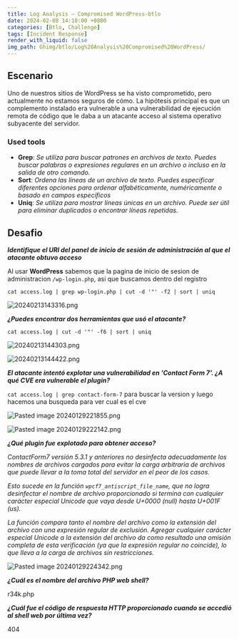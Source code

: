 ```yaml
---
title: Log Analysis – Compromised WordPress-btlo
date: 2024-02-08 14:10:00 +0800
categories: [Btlo, Challenge]
tags: [Incident Response]
render_with_liquid: false
img_path: Ghimg/btlo/Log%20Analysis%20Compromised%20WordPress/
---
```


## Escenario

Uno de nuestros sitios de WordPress se ha visto comprometido, pero actualmente no estamos seguros de cómo. La hipótesis principal es que un complemento instalado era vulnerable a una vulnerabilidad de ejecución remota de código que le daba a un atacante acceso al sistema operativo subyacente del servidor.

### Used tools

- **Grep**: _Se utiliza para buscar patrones en archivos de texto. Puedes buscar palabras o expresiones regulares en un archivo o incluso en la salida de otro comando._
- **Sort**: _Ordena las líneas de un archivo de texto. Puedes especificar diferentes opciones para ordenar alfabéticamente, numéricamente o basado en campos específicos_ 
- **Uniq**: _Se utiliza para mostrar líneas únicas en un archivo. Puede ser útil para eliminar duplicados o encontrar líneas repetidas._ 



## Desafio

**_Identifique el URI del panel de inicio de sesión de administración al que el atacante obtuvo acceso_**

Al usar **WordPress** sabemos que la pagina de inicio de sesion de administracion `/wp-login.php`, asi que buscamos dentro del registro

`cat access.log | grep wp-login.php | cut -d '"' -f2 | sort | uniq` 

![20240213143316.png](20240213143316_e8x0i7)


**_¿Puedes encontrar dos herramientas que usó el atacante?_**

 `cat access.log | cut -d '"' -f6 | sort | uniq`      

![20240213144303.png](20240213144303_blaw8r)



![20240213144422.png](20240213144422_vy1psz)


**_El atacante intentó explotar una vulnerabilidad en 'Contact Form 7'. ¿A qué CVE era vulnerable el plugin?_**

`cat access.log | grep contact-form-7` para buscar la version y luego hacemos una busqueda para ver cual es el cve

![Pasted image 20240129221855.png](wp-ans3.1)

![Pasted image 20240129222142.png](wp-ans3.2)


**_¿Qué plugin fue explotado para obtener acceso?_**

_ContactForm7 versión 5.3.1 y anteriores no desinfecta adecuadamente los nombres de archivos cargados para evitar la carga arbitraria de archivos que puede llevar a la toma total del servidor en el peor de los casos._

_Esto sucede en la función `wpcf7_antiscript_file_name`, que no logra desinfectar el nombre de archivo proporcionado si termina con cualquier carácter especial Unicode que vaya desde U+0000 (null) hasta U+001F (us)._

_La función compara tanto el nombre del archivo como la extensión del archivo con una expresión regular de exclusión. Agregar cualquier carácter especial Unicode a la extensión del archivo da como resultado una omisión completa de esta verificación (ya que la expresión regular no coincide), lo que lleva a la carga de archivos sin restricciones._

![Pasted image 20240129224342.png](wp-ans4)

**_¿Cuál es el nombre del archivo PHP web shell?_**

r34k.php

**_¿Cuál fue el código de respuesta HTTP proporcionado cuando se accedió al shell web por última vez?_**

404